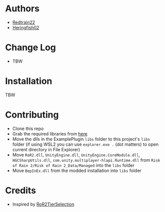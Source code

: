 # Authors
- [Redtrain22](https://github.com/Redtrain22)
- [Heringfish02](https://github.com/Heringfish02)

# Change Log
- TBW

# Installation
TBW

# Contributing
- Clone this repo
- Grab the required libraries from [here](https://github.com/xiaoxiao921/R2Boilerplate) 
- Move the dlls in the ExamplePlugin `libs` folder to this project's `libs` folder (if using WSL2 you can use `explorer.exe .` (dot matters) to open current directory in File Explorer)
- Move `RoR2.dll`, `UnityEngine.dll`, `UnityEngine.CoreModule.dll`, `HGCSharpUtils.dll`, `com.unity.multiplayer-hlapi.Runtime.dll` from `Risk of Rain 2/Risk of Rain 2_Data/Managed` into the `libs` folder
- Move `BepInEx.dll` from the modded installation into `libs` folder

# Credits
- Inspired by [RoR2TierSelection](https://github.com/Theray070696/RoR2TierSelection)